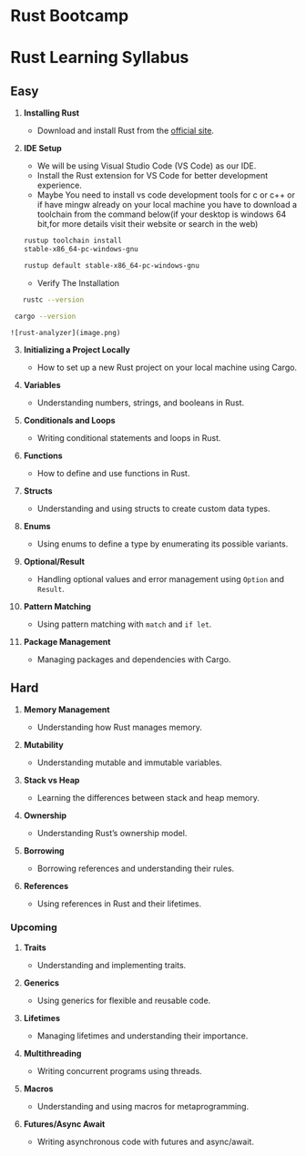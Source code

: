 # Rust Bootcamp

# Rust Learning Syllabus

## Easy

1. **Installing Rust**

   - Download and install Rust from the [official site](https://www.rust-lang.org/).

2. **IDE Setup**

   - We will be using Visual Studio Code (VS Code) as our IDE.
   - Install the Rust extension for VS Code for better development experience.
   - Maybe You need to install vs code development tools for c or c++ or if have mingw already on your local machine you have to download a toolchain from the command below(if your desktop is windows 64 bit,for more details visit their website or search in the web)

   ```bash
   rustup toolchain install
   stable-x86_64-pc-windows-gnu
   ```

   ```bash
   rustup default stable-x86_64-pc-windows-gnu
   ```

   - Verify The Installation

```bash
   rustc --version
```

```bash
 cargo --version
```

```images
![rust-analyzer](image.png)
```

3. **Initializing a Project Locally**

   - How to set up a new Rust project on your local machine using Cargo.

4. **Variables**

   - Understanding numbers, strings, and booleans in Rust.

5. **Conditionals and Loops**

   - Writing conditional statements and loops in Rust.

6. **Functions**

   - How to define and use functions in Rust.

7. **Structs**

   - Understanding and using structs to create custom data types.

8. **Enums**

   - Using enums to define a type by enumerating its possible variants.

9. **Optional/Result**

   - Handling optional values and error management using `Option` and `Result`.

10. **Pattern Matching**

    - Using pattern matching with `match` and `if let`.

11. **Package Management**
    - Managing packages and dependencies with Cargo.

## Hard

1. **Memory Management**

   - Understanding how Rust manages memory.

2. **Mutability**

   - Understanding mutable and immutable variables.

3. **Stack vs Heap**

   - Learning the differences between stack and heap memory.

4. **Ownership**

   - Understanding Rust’s ownership model.

5. **Borrowing**

   - Borrowing references and understanding their rules.

6. **References**
   - Using references in Rust and their lifetimes.

### Upcoming

1. **Traits**

   - Understanding and implementing traits.

2. **Generics**

   - Using generics for flexible and reusable code.

3. **Lifetimes**

   - Managing lifetimes and understanding their importance.

4. **Multithreading**

   - Writing concurrent programs using threads.

5. **Macros**

   - Understanding and using macros for metaprogramming.

6. **Futures/Async Await**
   - Writing asynchronous code with futures and async/await.
